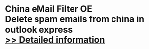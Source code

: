 # China eMail Filter OE<br />Delete spam emails from china in outlook express<br />[>> Detailed information](https://secure.shareit.com/shareit/product.html?productid=300065018&affiliateid=200057808)
